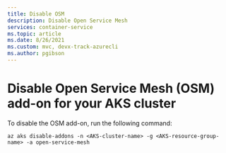 ```yaml
---
title: Disable OSM
description: Disable Open Service Mesh
services: container-service
ms.topic: article
ms.date: 8/26/2021
ms.custom: mvc, devx-track-azurecli
ms.author: pgibson
---
```


# Disable Open Service Mesh (OSM) add-on for your AKS cluster

To disable the OSM add-on, run the following command:

```azurecli-interactive
az aks disable-addons -n <AKS-cluster-name> -g <AKS-resource-group-name> -a open-service-mesh
```
